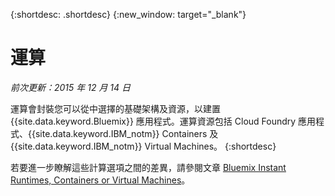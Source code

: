 {:shortdesc: .shortdesc} 
{:new_window: target="_blank"}

# 運算
*前次更新：2015 年 12 月 14 日*

運算會封裝您可以從中選擇的基礎架構及資源，以建置 {{site.data.keyword.Bluemix}} 應用程式。運算資源包括 Cloud Foundry 應用程式、{{site.data.keyword.IBM_notm}} Containers 及 {{site.data.keyword.IBM_notm}} Virtual Machines。
{:shortdesc}

若要進一步瞭解這些計算選項之間的差異，請參閱文章 [Bluemix Instant Runtimes, Containers or Virtual Machines](https://developer.ibm.com/bluemix/2015/08/05/bluemix-instant-runtimes-containers-or-virtual-machines/)。

